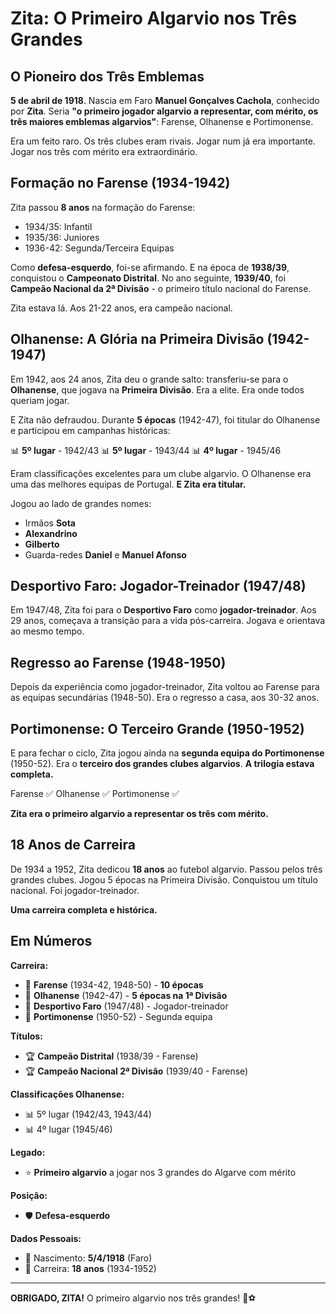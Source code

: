 # Zita: O Primeiro Algarvio nos Três Grandes

## O Pioneiro dos Três Emblemas

**5 de abril de 1918**. Nascia em Faro **Manuel Gonçalves Cachola**, conhecido por **Zita**. Seria **"o primeiro jogador algarvio a representar, com mérito, os três maiores emblemas algarvios"**: Farense, Olhanense e Portimonense.

Era um feito raro. Os três clubes eram rivais. Jogar num já era importante. Jogar nos três com mérito era extraordinário.

## Formação no Farense (1934-1942)

Zita passou **8 anos** na formação do Farense:
- 1934/35: Infantil
- 1935/36: Juniores
- 1936-42: Segunda/Terceira Equipas

Como **defesa-esquerdo**, foi-se afirmando. E na época de **1938/39**, conquistou o **Campeonato Distrital**. No ano seguinte, **1939/40**, foi **Campeão Nacional da 2ª Divisão** - o primeiro título nacional do Farense.

Zita estava lá. Aos 21-22 anos, era campeão nacional.

## Olhanense: A Glória na Primeira Divisão (1942-1947)

Em 1942, aos 24 anos, Zita deu o grande salto: transferiu-se para o **Olhanense**, que jogava na **Primeira Divisão**. Era a elite. Era onde todos queriam jogar.

E Zita não defraudou. Durante **5 épocas** (1942-47), foi titular do Olhanense e participou em campanhas históricas:

📊 **5º lugar** - 1942/43
📊 **5º lugar** - 1943/44
📊 **4º lugar** - 1945/46

Eram classificações excelentes para um clube algarvio. O Olhanense era uma das melhores equipas de Portugal. **E Zita era titular.**

Jogou ao lado de grandes nomes:
- Irmãos **Sota**
- **Alexandrino**
- **Gilberto**
- Guarda-redes **Daniel** e **Manuel Afonso**

## Desportivo Faro: Jogador-Treinador (1947/48)

Em 1947/48, Zita foi para o **Desportivo Faro** como **jogador-treinador**. Aos 29 anos, começava a transição para a vida pós-carreira. Jogava e orientava ao mesmo tempo.

## Regresso ao Farense (1948-1950)

Depois da experiência como jogador-treinador, Zita voltou ao Farense para as equipas secundárias (1948-50). Era o regresso a casa, aos 30-32 anos.

## Portimonense: O Terceiro Grande (1950-1952)

E para fechar o ciclo, Zita jogou ainda na **segunda equipa do Portimonense** (1950-52). Era o **terceiro dos grandes clubes algarvios**. **A trilogia estava completa.**

Farense ✅ Olhanense ✅ Portimonense ✅

**Zita era o primeiro algarvio a representar os três com mérito.**

## 18 Anos de Carreira

De 1934 a 1952, Zita dedicou **18 anos** ao futebol algarvio. Passou pelos três grandes clubes. Jogou 5 épocas na Primeira Divisão. Conquistou um título nacional. Foi jogador-treinador.

**Uma carreira completa e histórica.**

## Em Números

**Carreira:**
- 🎽 **Farense** (1934-42, 1948-50) - **10 épocas**
- 🎽 **Olhanense** (1942-47) - **5 épocas na 1ª Divisão**
- 🎽 **Desportivo Faro** (1947/48) - Jogador-treinador
- 🎽 **Portimonense** (1950-52) - Segunda equipa

**Títulos:**
- 🏆 **Campeão Distrital** (1938/39 - Farense)
- 🏆 **Campeão Nacional 2ª Divisão** (1939/40 - Farense)

**Classificações Olhanense:**
- 📊 5º lugar (1942/43, 1943/44)
- 📊 4º lugar (1945/46)

**Legado:**
- ⭐ **Primeiro algarvio** a jogar nos 3 grandes do Algarve com mérito

**Posição:**
- 🛡️ **Defesa-esquerdo**

**Dados Pessoais:**
- 📅 Nascimento: **5/4/1918** (Faro)
- 🏃 Carreira: **18 anos** (1934-1952)

---

**OBRIGADO, ZITA!** O primeiro algarvio nos três grandes! 🦁⚽
